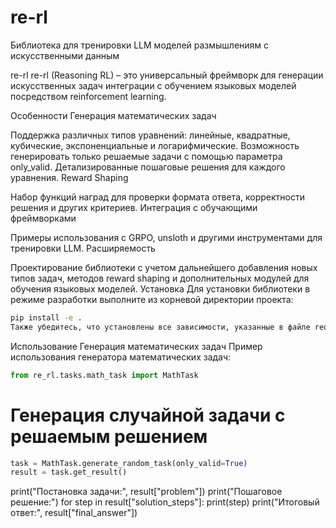 # re-rl

Библиотека для тренировки LLM моделей размышлениям с искусственными данным

re-rl
re-rl (Reasoning RL) – это универсальный фреймворк для генерации искусственных задач интеграции с обучением языковых моделей посредством reinforcement learning.

Особенности
Генерация математических задач

Поддержка различных типов уравнений: линейные, квадратные, кубические, экспоненциальные и логарифмические.
Возможность генерировать только решаемые задачи с помощью параметра only_valid.
Детализированные пошаговые решения для каждого уравнения.
Reward Shaping

Набор функций наград для проверки формата ответа, корректности решения и других критериев.
Интеграция с обучающими фреймворками

Примеры использования с GRPO, unsloth и другими инструментами для тренировки LLM.
Расширяемость

Проектирование библиотеки с учетом дальнейшего добавления новых типов задач, методов reward shaping и дополнительных модулей для обучения языковых моделей.
Установка
Для установки библиотеки в режиме разработки выполните из корневой директории проекта:

```bash
pip install -e .
Также убедитесь, что установлены все зависимости, указанные в файле requirements.txt.
```

Использование
Генерация математических задач
Пример использования генератора математических задач:

```python
from re_rl.tasks.math_task import MathTask
```

# Генерация случайной задачи с решаемым решением
```python
task = MathTask.generate_random_task(only_valid=True)
result = task.get_result()
```

print("Постановка задачи:", result["problem"])
print("Пошаговое решение:")
for step in result["solution_steps"]:
    print(step)
print("Итоговый ответ:", result["final_answer"])